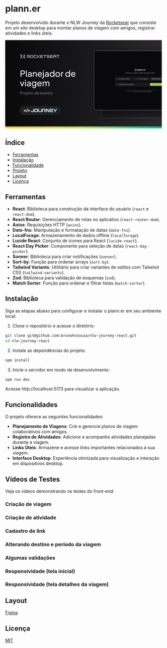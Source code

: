# plann.er

Projeto desenvolvido durante o NLW Journey da [Rocketseat](https://app.rocketseat.com.br/) que consiste em um site desktop para montar planos de viagem com amigos, registrar atividades e links úteis.

![Notes](.github/preview.png)

## Índice

- [Ferramentas](#ferramentas)
- [Instalação](#instalação)
- [Funcionalidade](#funcionalidades)
- [Projeto](#projeto)
- [Layout](#layout)
- [Licença](#licença)

## Ferramentas

- **React**: Biblioteca para construção da interface do usuário (`react` e `react-dom`).
- **React Router**: Gerenciamento de rotas no aplicativo (`react-router-dom`).
- **Axios**: Requisições HTTP (`axios`).
- **Date-fns**: Manipulação e formatação de datas (`date-fns`).
- **LocalForage**: Armazenamento de dados offline (`localforage`).
- **Lucide React**: Conjunto de ícones para React (`lucide-react`).
- **React Day Picker**: Componente para seleção de datas (`react-day-picker`).
- **Sonner**: Biblioteca para criar notificações (`sonner`).
- **Sort-by**: Função para ordenar arrays (`sort-by`).
- **Tailwind Variants**: Utilitário para criar variantes de estilos com Tailwind CSS (`tailwind-variants`).
- **Zod**: Biblioteca para validação de esquemas (`zod`).
- **Match Sorter**: Função para ordenar e filtrar listas (`match-sorter`).

## Instalação

Siga as etapas abaixo para configurar e instalar o plann.er em seu ambiente local:

1. Clone o repositório e acesse o diretório:

```bash
git clone git@github.com:brunohnsouza/nlw-journey-react.git
cd nlw-journey-react
```

2. Instale as dependências do projeto:

```bash
npm install
```

3. Inicie o servidor em modo de desenvolvimento:

```bash
npm run dev
```

Acesse http://localhost:5173 para visualizar a aplicação.

## Funcionalidades

O projeto oferece as seguintes funcionalidades:

- **Planejamento de Viagens**: Crie e gerencie planos de viagem colaborativos com amigos.
- **Registro de Atividades**: Adicione e acompanhe atividades planejadas durante a viagem.
- **Links Úteis**: Armazene e acesse links importantes relacionados à sua viagem.
- **Interface Desktop**: Experiência otimizada para visualização e interação em dispositivos desktop.

## Vídeos de Testes

Veja os vídeos demonstrando os testes do front-end:

### Criação de viagem

### Criação de atividade

### Cadastro de link

### Alterando destino e período da viagem

### Algumas validações

### Responsividade (tela inicial)

### Responsividade (tela detalhes da viagem)

## Layout

[Figma](https://www.figma.com/community/file/1392276515495389646)

## Licença

[MIT](https://choosealicense.com/licenses/mit/)
